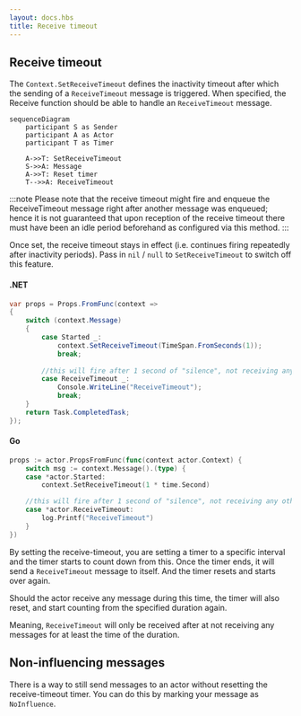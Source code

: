 ```yaml
---
layout: docs.hbs
title: Receive timeout
---
```


## Receive timeout

The `Context.SetReceiveTimeout` defines the inactivity timeout after which the sending of a `ReceiveTimeout` message is triggered. When specified, the Receive function should be able to handle an `ReceiveTimeout` message.

```mermaid
sequenceDiagram
    participant S as Sender
    participant A as Actor
    participant T as Timer

    A->>T: SetReceiveTimeout
    S->>A: Message
    A->>T: Reset timer
    T-->>A: ReceiveTimeout
```

:::note
Please note that the receive timeout might fire and enqueue the ReceiveTimeout message right after another message was enqueued; hence it is not guaranteed that upon reception of the receive timeout there must have been an idle period beforehand as configured via this method.
:::

Once set, the receive timeout stays in effect (i.e. continues firing repeatedly after inactivity periods). Pass in `nil` / `null` to `SetReceiveTimeout` to switch off this feature.

#### .NET

```csharp
var props = Props.FromFunc(context =>
{
    switch (context.Message)
    {
        case Started _:
            context.SetReceiveTimeout(TimeSpan.FromSeconds(1));
            break;
        
        //this will fire after 1 second of "silence", not receiving any other messages
        case ReceiveTimeout _:           
            Console.WriteLine("ReceiveTimeout");
            break;        
    }
    return Task.CompletedTask;
});
```

#### Go

```go
props := actor.PropsFromFunc(func(context actor.Context) {
    switch msg := context.Message().(type) {
    case *actor.Started:
        context.SetReceiveTimeout(1 * time.Second)

    //this will fire after 1 second of "silence", not receiving any other messages
    case *actor.ReceiveTimeout:
        log.Printf("ReceiveTimeout")
    }
})
```


By setting the receive-timeout, you are setting a timer to a specific interval and the timer starts to count down from this.
Once the timer ends, it will send a `ReceiveTimeout` message to itself.
And the timer resets and starts over again.

Should the actor receive any message during this time, the timer will also reset, and start counting from the specified duration again.

Meaning, `ReceiveTimeout` will only be received after at not receiving any messages for at least the time of the duration.

## Non-influencing messages

There is a way to still send messages to an actor without resetting the receive-timeout timer.
You can do this by marking your message as `NoInfluence`.

